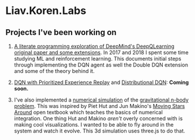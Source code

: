 # Liav.Koren.Labs
## Projects I've been working on

1. [A literate programming exploration of DeepMind's DeepQLearning original paper and some extensions](2018-06-DQN-Part1.html). In 2017 and 2018 I spent some time studying ML and reinforcement learning. This documents initial steps through implementing the DQN agent as well the Double DQN extension and some of the theory behind it. 

1. [DQN with Prioritized Experience Replay](https://github.com/liavkoren/ai-ml-rl/blob/master/dqn_implementations/mine/DQN%20part%201.5%20-%20PER.ipynb) and [Distributional DQN](https://github.com/liavkoren/ai-ml-rl/blob/master/dqn_implementations/mine/DQN%20part%202%20--%20Distributional%20DQN.ipynb): **Coming soon.** 

1. I've also implemented a [numerical simulation](n-body-sim.html) of the [gravitational n-body problem](https://en.wikipedia.org/wiki/N-body_problem). This was inspired by Piet Hut and Jun Makino's [Moving Stars Around](http://citeseerx.ist.psu.edu/viewdoc/download?doi=10.1.1.600.955&rep=rep1&type=pdf) open textbook which teaches the basics of numerical integration. One thing Hut and Makino *aren't* overly concerned with is making cool visualizations. I wanted to be able to fly around in the system and watch it evolve. This 3d simulation uses three.js to do that.